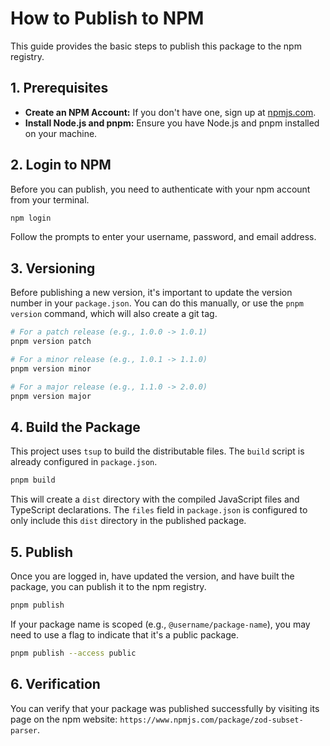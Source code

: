 # How to Publish to NPM

This guide provides the basic steps to publish this package to the npm registry.

## 1. Prerequisites

- **Create an NPM Account:** If you don't have one, sign up at [npmjs.com](https://www.npmjs.com/signup).
- **Install Node.js and pnpm:** Ensure you have Node.js and pnpm installed on your machine.

## 2. Login to NPM

Before you can publish, you need to authenticate with your npm account from your terminal.

```bash
npm login
```

Follow the prompts to enter your username, password, and email address.

## 3. Versioning

Before publishing a new version, it's important to update the version number in your `package.json`. You can do this manually, or use the `pnpm version` command, which will also create a git tag.

```bash
# For a patch release (e.g., 1.0.0 -> 1.0.1)
pnpm version patch

# For a minor release (e.g., 1.0.1 -> 1.1.0)
pnpm version minor

# For a major release (e.g., 1.1.0 -> 2.0.0)
pnpm version major
```

## 4. Build the Package

This project uses `tsup` to build the distributable files. The `build` script is already configured in `package.json`.

```bash
pnpm build
```

This will create a `dist` directory with the compiled JavaScript files and TypeScript declarations. The `files` field in `package.json` is configured to only include this `dist` directory in the published package.

## 5. Publish

Once you are logged in, have updated the version, and have built the package, you can publish it to the npm registry.

```bash
pnpm publish
```

If your package name is scoped (e.g., `@username/package-name`), you may need to use a flag to indicate that it's a public package.

```bash
pnpm publish --access public
```

## 6. Verification

You can verify that your package was published successfully by visiting its page on the npm website: `https://www.npmjs.com/package/zod-subset-parser`.
